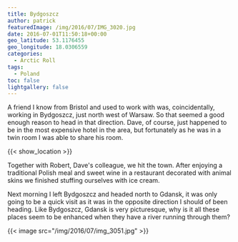 ```yaml
---
title: Bydgoszcz
author: patrick
featuredImage: /img/2016/07/IMG_3020.jpg
date: 2016-07-01T11:50:18+00:00
geo_latitude: 53.1176455
geo_longitude: 18.0306559
categories:
  - Arctic Roll
tags:
  - Poland
toc: false
lightgallery: false
---
```

A friend I know from Bristol and used to work with was, coincidentally, working in Bydgoszcz, just north west of Warsaw. So that seemed a good enough reason to head in that direction. Dave, of course, just happened to be in the most expensive hotel in the area, but fortunately as he was in a twin room I was able to share his room.

{{< show_location >}}

Together with Robert, Dave's colleague, we hit the town. After enjoying a traditional Polish meal and sweet wine in a restaurant decorated with animal skins we finished stuffing ourselves with ice cream.

Next morning I left Bydgoszcz and headed north to Gdansk, it was only going to be a quick visit as it was in the opposite direction I should of been heading. Like Bydgoszcz, Gdansk is very picturesque, why is it all these places seem to be enhanced when they have a river running through them?

{{< image src="/img/2016/07/img_3051.jpg" >}}
